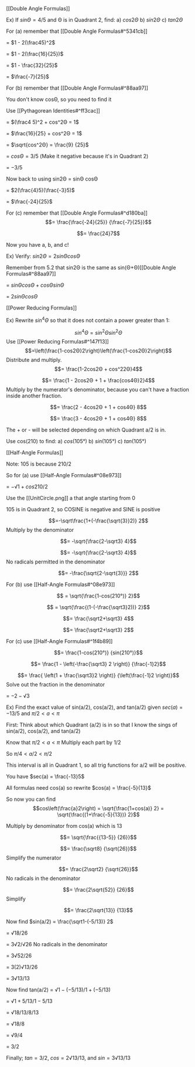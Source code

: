 [[Double Angle Formulas]]

Ex) If $sinΘ = 4/5$ and Θ is in Quadrant 2, find:
a) $cos2Θ$
b) $sin2Θ$
c) $tan2Θ$

For (a) remember that [[Double Angle Formulas#^5341cb]]

= $1 - 2(\frac45)^2$

= $1 - 2(\frac{16}{25})$

= $1 - \frac{32}{25}$

= $\frac{-7}{25}$

For (b) remember that [[Double Angle Formulas#^88aa97]]

You don't know cosΘ, so you need to find it

Use [[Pythagorean Identities#^ff3cac]]

= $(\frac4 5)^2 + cos^2Θ = 1$

= $\frac{16}{25} + cos^2Θ = 1$

= $\sqrt{cos^2Θ} = \frac{9} {25}$

= $cosΘ = 3/5$
(Make it negative because it's in Quadrant 2)

= $-3/5$

Now back to using sin2Θ = sinΘ cosΘ

= $2(\frac{4}5)(\frac{-3}5)$

= $\frac{-24}{25}$

For (c) remember that [[Double Angle Formulas#^d180ba]]
$$= \frac{\frac{-24}{25}} {\frac{-7}{25}}$$

$$= \frac{24}7$$

Now you have a, b, and c!

Ex) Verify: $sin2Θ = 2sinΘ cosΘ$

Remember from 5.2 that sin2Θ is the same as sin(Θ+Θ)[[Double Angle Formulas#^88aa97]]

= $sinΘ cosΘ + cosΘ sinΘ$

= $2sinΘ cosΘ$

[[Power Reducing Formulas]]

Ex) Rewrite $sin^4Θ$ so that it does not contain a power greater than 1:

$$sin^4Θ = sin^2Θ sin^2Θ$$
Use [[Power Reducing Formulas#^147f13]]
$$=\left(\frac{1-cos2Θ}2\right)\left(\frac{1-cos2Θ}2\right)$$
Distribute and multiply.
$$= \frac{1-2cos2Θ + cos^22Θ}4$$

$$= \frac{1 - 2cos2Θ + 1 + \frac{cos4Θ}2}4$$ Multiply by the numerator's denominator, because you can't have a fraction inside another fraction.

$$= \frac{2 - 4cos2Θ + 1 + cos4Θ} 8$$

$$= \frac{3 - 4cos2Θ + 1 + cos4Θ} 8$$

The + or - will be selected depending on which Quadrant a/2 is in.

Use cos(210) to find:
a) $cos(105°)$
b) $sin(105°)$
c) $tan(105°)$

[[Half-Angle Formulas]]

Note: 105 is because 210/2

So for (a) use [[Half-Angle Formulas#^08e973]]

= $-√1+cos210 / 2$

Use the [[UnitCircle.png]] a that angle starting from 0

105 is in Quadrant 2, so COSINE is negative and SINE is positive

$$=-\sqrt\frac{1+(-\frac{\sqrt{3}}2)} 2$$ Multiply by the denominator

$$= -\sqrt{\frac{2-\sqrt3} 4}$$

$$= -\sqrt{\frac{2-\sqrt3} 4}$$ No radicals permitted in the denominator

$$= -\frac{\sqrt{2-\sqrt{3}}} 2$$

For (b) use [[Half-Angle Formulas#^08e973]]

$$ = \sqrt{\frac{1-cos(210°)} 2}$$

$$ = \sqrt{\frac{(1-(-\frac{\sqrt3}2))} 2}$$

$$= \frac{\sqrt2+\sqrt3} 4$$

$$= \frac{\sqrt2+\sqrt3} 2$$

For (c) use [[Half-Angle Formulas#^1f4b89]]

$$= \frac{1-cos(210°)} {sin(210°)}$$

$$= \frac{1 - \left(-\frac{\sqrt3} 2 \right)} {\frac{-1}2}$$

$$= \frac{ \left(1 + \frac{\sqrt3}2 \right)} {\left(\frac{-1}2 \right)}$$ 
Solve out the fraction in the denominator

= $-2-√3$

Ex) Find the exact value of sin(a/2), cos(a/2), and tan(a/2) given $sec(a) = -13/5$ and $π/2 < a < π$

First: Think about which Quadrant (a/2) is in so that I know the sings of sin(a/2), cos(a/2), and tan(a/2)

Know that  $π/2 < a < π$ Multiply each part by 1/2

So $π/4 < a/2 < π/2$

This interval is all in Quadrant 1, so all trig functions for a/2 will be positive.

You have $sec(a) = \frac{-13}5$

All formulas need cos(a) so rewrite $cos(a) = \frac{-5}{13}$

So now you can find $$cos\left(\frac{a}2\right) = \sqrt{\frac{1+cos(a)} 2} = \sqrt{\frac{(1+\frac{-5}{13})} 2}$$

Multiply by denominator from cos(a) which is 13

$$= \sqrt{\frac{{13-5}} {26}}$$

$$= \frac{\sqrt8} {\sqrt{26}}$$ 
Simplify the numerator

$$= \frac{2\sqrt2} {\sqrt{26}}$$ 
No radicals in the denominator

$$= \frac{2\sqrt{52}} {26}$$ 
Simplify

$$= \frac{2\sqrt{13}} {13}$$

Now find $sin(a/2) = \frac{\sqrt1-(-5/13)} 2$

= $√18/26$

= $3√2 / √26$ No radicals in the denominator

= $3√52 / 26$

= $3(2)√13 / 26$

= $3√13 / 13$

Now find tan(a/2) = $√1-(-5/13) / 1+(-5/13)$

= $√1+5/13 / 1-5/13$

= $√18/13 / 8/13$

= $√18/8$

= $√9/4$

= $3/2$

Finally; $tan = 3/2$, $cos = 2√13 / 13$, and $sin = 3√13 / 13$
